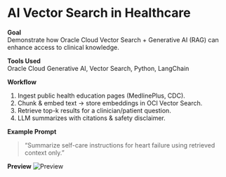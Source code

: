 # AI Vector Search in Healthcare

**Goal**  
Demonstrate how Oracle Cloud Vector Search + Generative AI (RAG) can enhance access to clinical knowledge.

**Tools Used**  
Oracle Cloud Generative AI, Vector Search, Python, LangChain

**Workflow**  
1. Ingest public health education pages (MedlinePlus, CDC).  
2. Chunk & embed text → store embeddings in OCI Vector Search.  
3. Retrieve top-k results for a clinician/patient question.  
4. LLM summarizes with citations & safety disclaimer.

**Example Prompt**  
> “Summarize self-care instructions for heart failure using retrieved context only.”

**Preview**
![Preview](../assets/vector_search_diagram.png)
